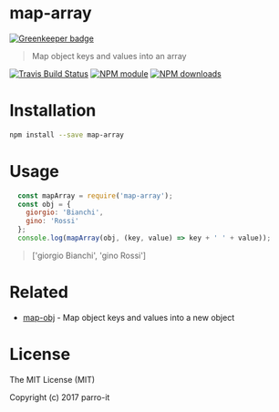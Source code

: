 # map-array

[![Greenkeeper badge](https://badges.greenkeeper.io/parro-it/map-array.svg)](https://greenkeeper.io/)

> Map object keys and values into an array

[![Travis Build Status](https://img.shields.io/travis/parro-it/map-array.svg)](http://travis-ci.org/parro-it/map-array)
[![NPM module](https://img.shields.io/npm/v/map-array.svg)](https://npmjs.org/package/map-array)
[![NPM downloads](https://img.shields.io/npm/dt/map-array.svg)](https://npmjs.org/package/map-array)

# Installation

```bash
npm install --save map-array
```

# Usage

```javascript
  const mapArray = require('map-array');
  const obj = {
    giorgio: 'Bianchi',
    gino: 'Rossi'
  };
  console.log(mapArray(obj, (key, value) => key + ' ' + value));

```
> ['giorgio Bianchi', 'gino Rossi']

# Related

* [map-obj](https://github.com/sindresorhus/map-obj) - Map object keys and values into a new object

# License

The MIT License (MIT)

Copyright (c) 2017 parro-it

